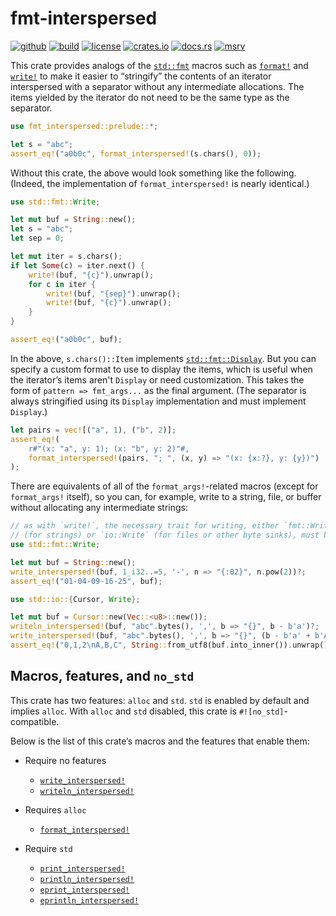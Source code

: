 <!-- begin -->
# fmt-interspersed

[![github](https://img.shields.io/badge/rben01-fmt--interspersed--rs-_?logo=github)](https://github.com/rben01/fmt-interspersed-rs)
[![build](https://img.shields.io/github/actions/workflow/status/rben01/fmt-interspersed-rs/main.yml?branch=main&logo=github)](https://github.com/rben01/fmt-interspersed-rs/actions?query=branch%3Amain)
[![license](https://img.shields.io/crates/l/fmt-interspersed)](https://github.com/rben01/fmt-interspersed-rs/blob/main/LICENSE)
[![crates.io](https://img.shields.io/crates/v/fmt-interspersed.svg?logo=rust)](https://crates.io/crates/fmt-interspersed)
[![docs.rs](https://img.shields.io/badge/docs.rs-fmt--interspersed-1F80C0?logo=docs.rs)](https://docs.rs/fmt-interspersed/latest/fmt_interspersed/)
[![msrv](https://img.shields.io/crates/msrv/fmt-interspersed.svg?logo=rust&color=FFC833)](https://blog.rust-lang.org/2022/11/03/Rust-1.65.0.html)

This crate provides analogs of the
[`std::fmt`](https://doc.rust-lang.org/std/fmt/index.html) macros such as
[`format!`](https://doc.rust-lang.org/std/macro.format.html) and
[`write!`](https://doc.rust-lang.org/std/macro.write.html) to make it easier to
“stringify” the contents of an iterator interspersed with a separator without any
intermediate allocations. The items yielded by the iterator do not need to be the same
type as the separator.

<!-- end -->

```rust
use fmt_interspersed::prelude::*;

let s = "abc";
assert_eq!("a0b0c", format_interspersed!(s.chars(), 0));
```

<!-- begin -->

Without this crate, the above would look something like the following. (Indeed, the
implementation of `format_interspersed!` is nearly identical.)

<!-- end -->

```rust
use std::fmt::Write;

let mut buf = String::new();
let s = "abc";
let sep = 0;

let mut iter = s.chars();
if let Some(c) = iter.next() {
    write!(buf, "{c}").unwrap();
    for c in iter {
        write!(buf, "{sep}").unwrap();
        write!(buf, "{c}").unwrap();
    }
}

assert_eq!("a0b0c", buf);
```

<!-- begin -->

In the above, `s.chars()::Item` implements
[`std::fmt::Display`](https://doc.rust-lang.org/std/fmt/trait.Display.html). But you can
specify a custom format to use to display the items, which is useful when the iterator’s
items aren't `Display` or need customization. This takes the form of `pattern =>
fmt_args...` as the final argument. (The separator is always stringified using its
`Display` implementation and must implement `Display`.)

<!-- end -->

```rust
let pairs = vec![("a", 1), ("b", 2)];
assert_eq!(
    r#"(x: "a", y: 1); (x: "b", y: 2)"#,
    format_interspersed!(pairs, "; ", (x, y) => "(x: {x:?}, y: {y})")
);
```

<!-- begin -->

There are equivalents of all of the `format_args!`-related macros (except for
`format_args!` itself), so you can, for example, write to a string, file, or buffer without
allocating any intermediate strings:

<!-- end -->

```rust
// as with `write!`, the necessary trait for writing, either `fmt::Write`
// (for strings) or `io::Write` (for files or other byte sinks), must be in scope
use std::fmt::Write;

let mut buf = String::new();
write_interspersed!(buf, 1_i32..=5, '-', n => "{:02}", n.pow(2))?;
assert_eq!("01-04-09-16-25", buf);
```

<!-- begin -->
<!-- end -->

```rust
use std::io::{Cursor, Write};

let mut buf = Cursor::new(Vec::<u8>::new());
writeln_interspersed!(buf, "abc".bytes(), ',', b => "{}", b - b'a')?;
write_interspersed!(buf, "abc".bytes(), ',', b => "{}", (b - b'a' + b'A') as char)?;
assert_eq!("0,1,2\nA,B,C", String::from_utf8(buf.into_inner()).unwrap());
```

<!-- begin -->

## Macros, features, and `no_std`

This crate has two features: `alloc` and `std`. `std` is enabled by default and implies
`alloc`. With `alloc` and `std` disabled, this crate is `#![no_std]`-compatible.

Below is the list of this crate’s macros and the features that enable them:

- Require no features
  - [`write_interspersed!`](https://docs.rs/fmt-interspersed/latest/fmt_interspersed/macro.write_interspersed.html)
  - [`writeln_interspersed!`](https://docs.rs/fmt-interspersed/latest/fmt_interspersed/macro.writeln_interspersed.html)

- Requires `alloc`
  - [`format_interspersed!`](https://docs.rs/fmt-interspersed/latest/fmt_interspersed/macro.format_interspersed.html)

- Require `std`
  - [`print_interspersed!`](https://docs.rs/fmt-interspersed/latest/fmt_interspersed/macro.print_interspersed.html)
  - [`println_interspersed!`](https://docs.rs/fmt-interspersed/latest/fmt_interspersed/macro.println_interspersed.html)
  - [`eprint_interspersed!`](https://docs.rs/fmt-interspersed/latest/fmt_interspersed/macro.eprint_interspersed.html)
  - [`eprintln_interspersed!`](https://docs.rs/fmt-interspersed/latest/fmt_interspersed/macro.eprintln_interspersed.html)

<!-- end -->
